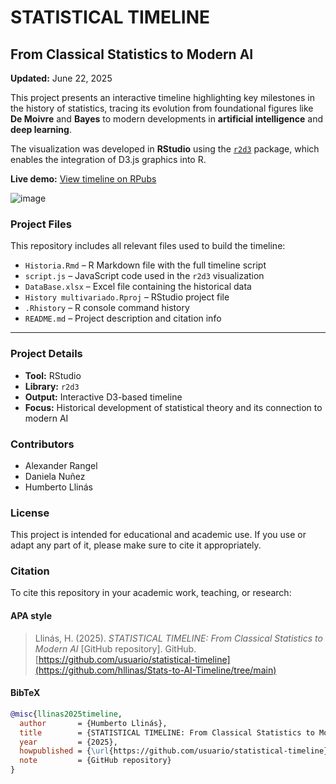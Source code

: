 # STATISTICAL TIMELINE 
## From Classical Statistics to Modern AI

**Updated:** June 22, 2025

This project presents an interactive timeline highlighting key milestones in the history of statistics, tracing its evolution from foundational figures like **De Moivre** and **Bayes** to modern developments in **artificial intelligence** and **deep learning**.

The visualization was developed in **RStudio** using the [`r2d3`](https://cran.r-project.org/web/packages/r2d3/index.html) package, which enables the integration of D3.js graphics into R.

**Live demo:** [View timeline on RPubs](https://rpubs.com/hllinas/R_Multivariado_Historia)

![image](https://github.com/user-attachments/assets/6d308360-0c64-4a49-a423-a2cda9edd8db)


### Project Files

This repository includes all relevant files used to build the timeline:

- `Historia.Rmd` – R Markdown file with the full timeline script  
- `script.js` – JavaScript code used in the `r2d3` visualization  
- `DataBase.xlsx` – Excel file containing the historical data  
- `History multivariado.Rproj` – RStudio project file  
- `.Rhistory` – R console command history  
- `README.md` – Project description and citation info

---

### Project Details

- **Tool:** RStudio  
- **Library:** `r2d3`  
- **Output:** Interactive D3-based timeline  
- **Focus:** Historical development of statistical theory and its connection to modern AI  

### Contributors

- Alexander Rangel  
- Daniela Nuñez  
- Humberto Llinás

### License

This project is intended for educational and academic use. If you use or adapt any part of it, please make sure to cite it appropriately.

### Citation

To cite this repository in your academic work, teaching, or research:

#### APA style

> Llinás, H. (2025). *STATISTICAL TIMELINE: From Classical Statistics to Modern AI* [GitHub repository].
                    GitHub. [https://github.com/usuario/statistical-timeline](https://github.com/hllinas/Stats-to-AI-Timeline/tree/main)


#### BibTeX

```bibtex
@misc{llinas2025timeline,
  author       = {Humberto Llinás},
  title        = {STATISTICAL TIMELINE: From Classical Statistics to Modern AI},
  year         = {2025},
  howpublished = {\url{https://github.com/usuario/statistical-timeline}},
  note         = {GitHub repository}
}
